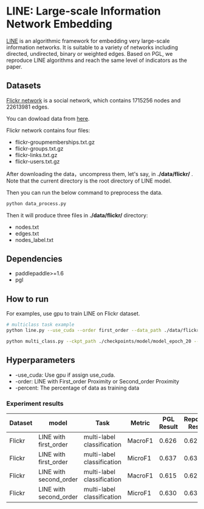 # LINE: Large-scale Information Network Embedding
[LINE](http://www.www2015.it/documents/proceedings/proceedings/p1067.pdf) is an algorithmic framework for embedding very large-scale information networks. It is suitable to a variety of networks including directed, undirected, binary or weighted edges. Based on PGL, we reproduce LINE algorithms and reach the same level of indicators as the paper.

## Datasets
[Flickr network](http://socialnetworks.mpi-sws.org/data-imc2007.html) is a social network, which contains 1715256 nodes and 22613981 edges.

You can dowload data from [here](http://socialnetworks.mpi-sws.org/data-imc2007.html).

Flickr network contains four files: 
* flickr-groupmemberships.txt.gz
* flickr-groups.txt.gz
* flickr-links.txt.gz
* flickr-users.txt.gz

After downloading the data，uncompress them, let's say, in **./data/flickr/** . Note that the current directory is the root directory of LINE model.

Then you can run the below command to preprocess the data.
```sh
python data_process.py
```

Then it will produce three files in **./data/flickr/** directory: 
* nodes.txt
* edges.txt
* nodes_label.txt


## Dependencies
- paddlepaddle>=1.6
- pgl

## How to run

For examples, use gpu to train LINE on Flickr dataset.
```sh
# multiclass task example
python line.py --use_cuda --order first_order --data_path ./data/flickr/ --save_dir ./checkpoints/model/

python multi_class.py --ckpt_path ./checkpoints/model/model_epoch_20 --percent 0.5

```

## Hyperparameters

- -use_cuda: Use gpu if assign use_cuda.
- -order: LINE with First_order Proximity or Second_order Proximity
- -percent: The percentage of data as training data

### Experiment results
Dataset|model|Task|Metric|PGL Result|Reported Result
--|--|--|--|--|--
Flickr|LINE with first_order|multi-label classification|MacroF1|0.626|0.627
Flickr|LINE with first_order|multi-label classification|MicroF1|0.637|0.639
Flickr|LINE with second_order|multi-label classification|MacroF1|0.615|0.621
Flickr|LINE with second_order|multi-label classification|MicroF1|0.630|0.635

